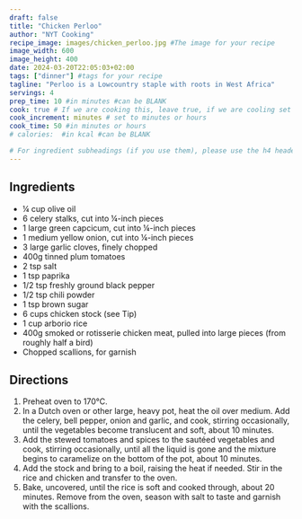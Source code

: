 ```yaml
---
draft: false
title: "Chicken Perloo"
author: "NYT Cooking"
recipe_image: images/chicken_perloo.jpg #The image for your recipe
image_width: 600
image_height: 400
date: 2024-03-20T22:05:03+02:00
tags: ["dinner"] #tags for your recipe
tagline: "Perloo is a Lowcountry staple with roots in West Africa"
servings: 4
prep_time: 10 #in minutes #can be BLANK
cook: true # If we are cooking this, leave true, if we are cooling set to false
cook_increment: minutes # set to minutes or hours
cook_time: 50 #in minutes or hours
# calories:  #in kcal #can be BLANK

# For ingredient subheadings (if you use them), please use the h4 header.  For print view I have those elements targeted
---
```



## Ingredients

- ¼ cup olive oil
- 6 celery stalks, cut into ¼-inch pieces
- 1 large green capcicum, cut into ¼-inch pieces
- 1 medium yellow onion, cut into ¼-inch pieces
- 3 large garlic cloves, finely chopped
- 400g tinned plum tomatoes
- 2 tsp salt
- 1 tsp paprika
- 1/2 tsp freshly ground black pepper
- 1/2 tsp chili powder
- 1 tsp brown sugar
- 6 cups chicken stock (see Tip)
- 1 cup arborio rice
- 400g smoked or rotisserie chicken meat, pulled into large pieces (from roughly half a bird)
- Chopped scallions, for garnish

## Directions

1. Preheat oven to 170°C.
2. In a Dutch oven or other large, heavy pot, heat the oil over medium. Add the celery, bell pepper, onion and garlic, and cook, stirring occasionally, until the vegetables become translucent and soft, about 10 minutes.
3. Add the stewed tomatoes and spices to the sautéed vegetables and cook, stirring occasionally, until all the liquid is gone and the mixture begins to caramelize on the bottom of the pot, about 10 minutes.
4. Add the stock and bring to a boil, raising the heat if needed. Stir in the rice and chicken and transfer to the oven.
5. Bake, uncovered, until the rice is soft and cooked through, about 20 minutes. Remove from the oven, season with salt to taste and garnish with the scallions.


